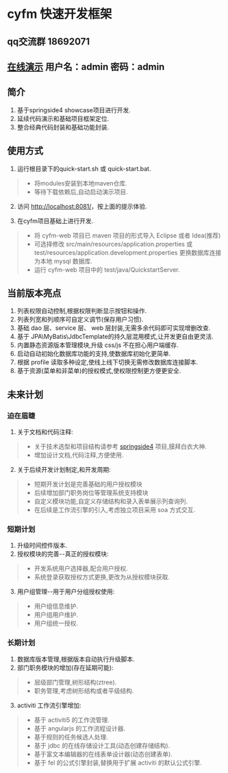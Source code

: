 # cyfm 快速开发框架

## qq交流群 18692071
## <a href="http://ppcxy.com:8081/login" target="_blank">在线演示</a> 用户名：admin 密码：admin

## 简介

1. 基于springside4 showcase项目进行开发.
2. 延续代码演示和基础项目框架定位.
3. 整合经典代码封装和基础功能封装.

## 使用方式

1. 运行根目录下的quick-start.sh 或 quick-start.bat.
>* 将modules安装到本地maven仓库.
>* 等待下载依赖后,自动启动演示项目.

2. 访问 [http://localhost:8081/](http://localhost:8081/)，按上面的提示体验.

3. 在cyfm项目基础上进行开发.
>* 将 cyfm-web 项目已 maven 项目的形式导入 Eclipse 或者 Idea(推荐)
>* 可选择修改  src/main/resources/application.properties 或 test/resources/application.development.properties 
更换数据库连接为本地 mysql 数据库.
>* 运行 cyfm-web 项目中的 test/java/QuickstartServer.


## 当前版本亮点

1. 列表权限自动控制,根据权限判断显示按钮和操作.
2. 列表列宽和列顺序可自定义调节(保存用户习惯).
3. 基础 dao 层、service 层、 web 层封装,无需多余代码即可实现增删改查.
4. 基于 JPA\MyBatis\JdbcTemplate的持久层混用模式,让开发更自由更灵活.
5. 内置静态资源版本管理模块,升级 css/js 不在担心用户端缓存.
6. 启动自动初始化数据库功能的支持,使数据库初始化更简单.
7. 根据 profile 读取多种设定,使线上线下切换无需修改数据库连接脚本.
8. 基于资源(菜单和非菜单)的授权模式,使权限控制更方便更安全.


## 未来计划

### 迫在眉睫

1. 关于文档和代码注释:
>- 关于技术选型和项目结构请参考 [springside4](https://github.com/springside/springside4) 项目,膜拜白衣大神.
>- 增加设计文档,代码注释,方便使用.
2. 关于后续开发计划制定,和开发周期:
>- 短期开发计划是完善基础的用户授权模块
>- 后续增加部门职务岗位等管理系统支持模块
>- 自定义模块功能,自定义存储结构和录入表单展示列查询列.
>- 在后续是工作流引擎的引入,考虑独立项目采用 soa 方式交互.

### 短期计划
1. 升级时间控件版本.
2. 授权模块的完善--真正的授权模块:
>- 开发系统用户选择器,配合用户授权.
>- 系统登录获取授权方式更换,更改为从授权模块获取.
3. 用户组管理--用于用户分组授权使用:
>- 用户组信息维护.
>- 用户组用户维护.
>- 用户组统一授权.

### 长期计划
1. 数据库版本管理,根据版本自动执行升级脚本.
2. 部门职务模块的增加(存在延期可能):
>- 层级部门管理,树形结构(ztree).
>- 职务管理,考虑树形结构或者平级结构.
3. activiti 工作流引擎增加:
>- 基于 activiti5 的工作流管理.
>- 基于 angularjs 的工作流程设计器.
>- 基于规则的任务候选人处理.
>- 基于 jdbc 的在线存储设计工具(动态创建存储结构).
>- 基于富文本编辑器的在线表单设计器(动态创建表单).
>- 基于 fel 的公式引擎封装,替换用于扩展 activiti 的默认公式引擎.


